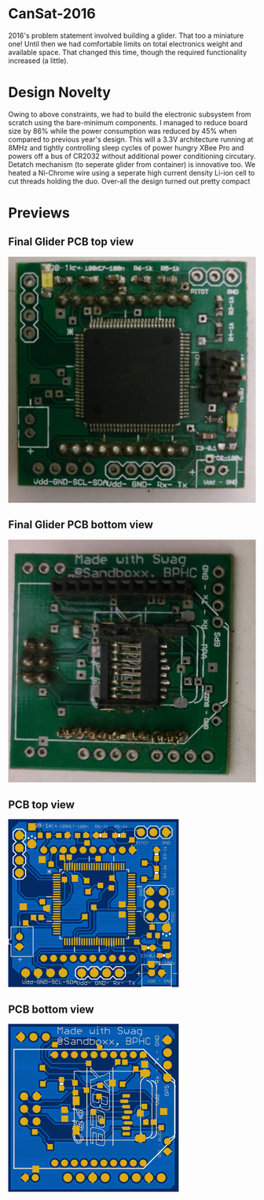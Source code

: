 # CanSat-2016
2016's problem statement involved building a glider. That too a miniature one!
Until then we had comfortable limits on total electronics weight and available space. 
That changed this time, though the required functionality increased (a little).

# Design Novelty
Owing to above constraints, we had to build the electronic subsystem from scratch using the bare-minimum components.
I managed to reduce board size by 86% while the power consumption was reduced by 45% when compared to previous year's design.
This will a 3.3V architecture running at 8MHz and tightly controlling sleep cycles of power hungry XBee Pro and powers off a 
bus of CR2032 without additional power conditioning circutary. 
Detatch mechanism (to seperate glider from container) is innovative too. 
We heated a Ni-Chrome wire using a seperate high current density Li-ion cell to cut threads holding the duo. 
Over-all the design turned out pretty compact 

# Previews

## Final Glider PCB top view
![alt tag](https://github.com/RahulDamineni/CanSat-2016/blob/master/img/top_a.jpg)

## Final Glider PCB bottom view
![alt tag](https://github.com/RahulDamineni/CanSat-2016/blob/master/img/bottom_a.jpg)

## PCB top view
![alt tag](https://github.com/RahulDamineni/CanSat-2016/blob/master/img/Top.png)

## PCB bottom view
![alt tag](https://github.com/RahulDamineni/CanSat-2016/blob/master/img/Bottom.png)
